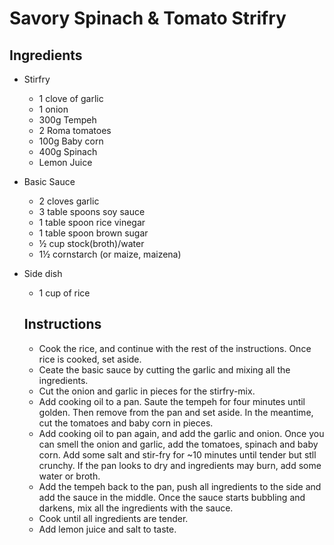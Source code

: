 # Savory Spinach & Tomato Strifry

## Ingredients

- Stirfry
    - 1 clove of garlic
    - 1 onion
    - 300g Tempeh
    - 2 Roma tomatoes
    - 100g Baby corn
    - 400g Spinach
    - Lemon Juice
- Basic Sauce
    - 2 cloves garlic
    - 3 table spoons soy sauce
    - 1 table spoon rice vinegar
    - 1 table spoon brown sugar
    - ½ cup stock(broth)/water
    - 1½ cornstarch (or maize, maizena)
- Side dish
    - 1 cup of rice
    
    ## Instructions
    
    - Cook the rice, and continue with the rest of the instructions. Once rice is cooked, set aside.
    - Ceate the basic sauce by cutting the garlic and mixing all the ingredients.
    - Cut the onion and garlic in pieces for the stirfry-mix.
    - Add cooking oil to a pan. Saute the tempeh for four minutes until golden. Then remove from the pan and set aside. In the meantime, cut the tomatoes and baby corn in pieces.
    - Add cooking oil to pan again, and add the garlic and onion. Once you can smell the onion and garlic, add the tomatoes, spinach and baby corn. Add some salt and stir-fry for ~10 minutes until tender but stll crunchy. If the pan looks to dry and ingredients may burn, add some water or broth.
    - Add the tempeh back to the pan, push all ingredients to the side and add the sauce in the middle. Once the sauce starts bubbling and darkens, mix all the ingredients with the sauce.
    - Cook until all ingredients are tender.
    - Add lemon juice and salt to taste.
    
    